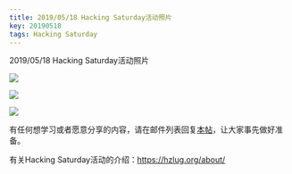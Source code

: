 ```yaml
---
title: 2019/05/18 Hacking Saturday活动照片
key: 20190518
tags: Hacking Saturday
---
```

2019/05/18 Hacking Saturday活动照片

<!--more-->

![](https://ae01.alicdn.com/kf/HTB12TBFeliE3KVjSZFMq6zQhVXaD.jpg)

![](https://ae01.alicdn.com/kf/HTB1ip8OeaSs3KVjSZPiq6AsiVXa0.jpg)

![](https://ae01.alicdn.com/kf/HTB12RtEeoKF3KVjSZFEq6xExFXa5.jpg)

有任何想学习或者愿意分享的内容，请在邮件列表回复[本帖](https://groups.google.com/forum/#!topic/hzlug/yEx3FrKZKd0)，让大家事先做好准备。

有关Hacking Saturday活动的介绍：https://hzlug.org/about/